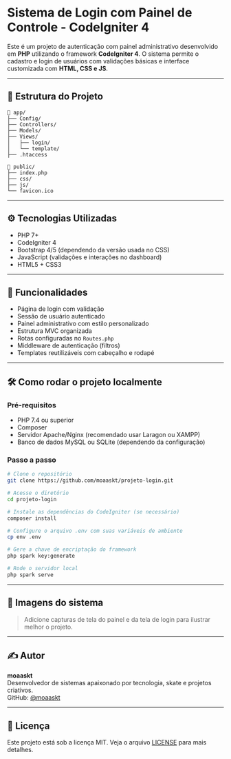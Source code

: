 # Sistema de Login com Painel de Controle - CodeIgniter 4

Este é um projeto de autenticação com painel administrativo desenvolvido em **PHP** utilizando o framework **CodeIgniter 4**. O sistema permite o cadastro e login de usuários com validações básicas e interface customizada com **HTML, CSS e JS**.

---

## 📂 Estrutura do Projeto

```
📁 app/
├── Config/
├── Controllers/
├── Models/
├── Views/
│   ├── login/
│   └── template/
├── .htaccess

📁 public/
├── index.php
├── css/
├── js/
└── favicon.ico
```

---

## ⚙️ Tecnologias Utilizadas

- PHP 7+
- CodeIgniter 4
- Bootstrap 4/5 (dependendo da versão usada no CSS)
- JavaScript (validações e interações no dashboard)
- HTML5 + CSS3

---

## 🚀 Funcionalidades

- Página de login com validação
- Sessão de usuário autenticado
- Painel administrativo com estilo personalizado
- Estrutura MVC organizada
- Rotas configuradas no `Routes.php`
- Middleware de autenticação (filtros)
- Templates reutilizáveis com cabeçalho e rodapé

---

## 🛠️ Como rodar o projeto localmente

### Pré-requisitos

- PHP 7.4 ou superior
- Composer
- Servidor Apache/Nginx (recomendado usar Laragon ou XAMPP)
- Banco de dados MySQL ou SQLite (dependendo da configuração)

### Passo a passo

```bash
# Clone o repositório
git clone https://github.com/moaaskt/projeto-login.git

# Acesse o diretório
cd projeto-login

# Instale as dependências do CodeIgniter (se necessário)
composer install

# Configure o arquivo .env com suas variáveis de ambiente
cp env .env

# Gere a chave de encriptação do framework
php spark key:generate

# Rode o servidor local
php spark serve
```

---

## 📸 Imagens do sistema

> Adicione capturas de tela do painel e da tela de login para ilustrar melhor o projeto.

---

## ✍️ Autor

**moaaskt**  
Desenvolvedor de sistemas apaixonado por tecnologia, skate e projetos criativos.  
GitHub: [@moaaskt](https://github.com/moaaskt)

---

## 📄 Licença

Este projeto está sob a licença MIT. Veja o arquivo [LICENSE](LICENSE) para mais detalhes.